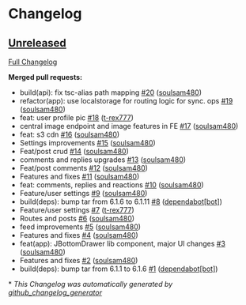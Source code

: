 # Changelog

## [Unreleased](https://github.com/soulsam480/junev2/tree/HEAD)

[Full Changelog](https://github.com/soulsam480/junev2/compare/a9b9f9cf973f1b32287cb0276f5506b17001dfb7...HEAD)

**Merged pull requests:**

- build\(api\): fix tsc-alias path mapping [\#20](https://github.com/soulsam480/junev2/pull/20) ([soulsam480](https://github.com/soulsam480))
- refactor\(app\): use localstorage for routing logic for sync. ops [\#19](https://github.com/soulsam480/junev2/pull/19) ([soulsam480](https://github.com/soulsam480))
- feat: user profile pic [\#18](https://github.com/soulsam480/junev2/pull/18) ([t-rex777](https://github.com/t-rex777))
- central image endpoint and image features in FE [\#17](https://github.com/soulsam480/junev2/pull/17) ([soulsam480](https://github.com/soulsam480))
- feat: s3 cdn [\#16](https://github.com/soulsam480/junev2/pull/16) ([soulsam480](https://github.com/soulsam480))
- Settings improvements [\#15](https://github.com/soulsam480/junev2/pull/15) ([soulsam480](https://github.com/soulsam480))
- Feat/post crud [\#14](https://github.com/soulsam480/junev2/pull/14) ([soulsam480](https://github.com/soulsam480))
- comments and replies upgrades [\#13](https://github.com/soulsam480/junev2/pull/13) ([soulsam480](https://github.com/soulsam480))
- Feat/post comments [\#12](https://github.com/soulsam480/junev2/pull/12) ([soulsam480](https://github.com/soulsam480))
- Features and fixes [\#11](https://github.com/soulsam480/junev2/pull/11) ([soulsam480](https://github.com/soulsam480))
- feat: comments, replies and reactions [\#10](https://github.com/soulsam480/junev2/pull/10) ([soulsam480](https://github.com/soulsam480))
- Feature/user settings [\#9](https://github.com/soulsam480/junev2/pull/9) ([soulsam480](https://github.com/soulsam480))
- build\(deps\): bump tar from 6.1.6 to 6.1.11 [\#8](https://github.com/soulsam480/junev2/pull/8) ([dependabot[bot]](https://github.com/apps/dependabot))
- Feature/user settings [\#7](https://github.com/soulsam480/junev2/pull/7) ([t-rex777](https://github.com/t-rex777))
- Routes and posts [\#6](https://github.com/soulsam480/junev2/pull/6) ([soulsam480](https://github.com/soulsam480))
- feed improvements [\#5](https://github.com/soulsam480/junev2/pull/5) ([soulsam480](https://github.com/soulsam480))
- Features and fixes [\#4](https://github.com/soulsam480/junev2/pull/4) ([soulsam480](https://github.com/soulsam480))
- feat\(app\): JBottomDrawer lib component, major UI changes [\#3](https://github.com/soulsam480/junev2/pull/3) ([soulsam480](https://github.com/soulsam480))
- Features and fixes [\#2](https://github.com/soulsam480/junev2/pull/2) ([soulsam480](https://github.com/soulsam480))
- build\(deps\): bump tar from 6.1.1 to 6.1.6 [\#1](https://github.com/soulsam480/junev2/pull/1) ([dependabot[bot]](https://github.com/apps/dependabot))



\* *This Changelog was automatically generated by [github_changelog_generator](https://github.com/github-changelog-generator/github-changelog-generator)*
